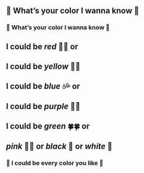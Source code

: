 ## 🧐 What’s your color I wanna know 🧐
### 🧐 What’s your color I wanna know 🧐

  ## I could be *red* 🍒🍒 or
  ## I could be *yellow* 🌼🌼

  ## I could be *blue* 💧💦 or
  ## I could be *purple* 💜💜
  ## I could be *green* 🍀🍀 or 
  ## *pink* 🎀🎀 or *black* 🖤 or *white* 🤍

### 🙈 I could be every color you like 🙈
